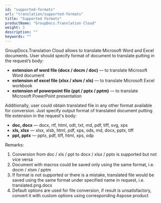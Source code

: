 ```yaml
---
id: "supported-formats"
url: "translation/supported-formats"
title: "Supported Formats"
productName: "GroupDocs.Translation Cloud"
weight: 3
description: ""
keywords: ""
---
```


GroupDocs.Translation Cloud allows to translate Microsoft Word and Excel documents. User should specify format of document to translate putting in the request’s body:

* **extension of word file (docx / docm / doc)** — to translate Microsoft Word document
* **extension of excel file (xlsx / xlsm / xls)** — to translate Microsoft Excel workbook
* **extension of powerpoint file (ppt / pptx / pptm)** — to translate Microsoft PowerPoint presentation

Additionally, user could obtain translated file in any other format available for conversion. Just specify output format of translated document putting file extension in the request's body:

* **doc, docx** — docx, rtf, html, odt, txt, md, pdf, tiff, svg, xps
* **xls, xlsx** — xlsx, xlsb, html, pdf, xps, ods, md, docx, pptx, tiff
* **ppt, pptx** — pptx, pdf, tiff, html, xps, odp

Remarks:

1. Conversion from doc / xls / ppt to docx / xlsx / pptx is supported but not vice versa
2. Document with macros could be saved only using the same format, i.e. docm / xlsm / pptm
3. If format is not supported or there is a mistake, translated file would be saved using the same format under specified name in request, i.e. translated.png.docx
4. Default options are used for file conversion, if result is unsatisfactory, convert it with custom options using corresponding Aspose product 